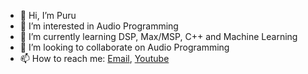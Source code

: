 - 👋 Hi, I’m Puru
- 👀 I’m interested in Audio Programming
- 🌱 I’m currently learning DSP, Max/MSP, C++ and Machine Learning
- 💞️ I’m looking to collaborate on Audio Programming
- 📫 How to reach me: [Email](puruboii@gmail.com), [Youtube](https://www.youtube.com/Puruboii)

<!---
theps07/theps07 is a ✨ special ✨ repository because its `README.md` (this file) appears on your GitHub profile.
You can click the Preview link to take a look at your changes.
--->

